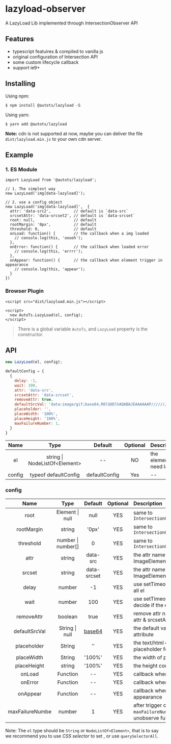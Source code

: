 # lazyload-observer

A LazyLoad Lib implemented through IntersectionObserver API

## Features

- typescript featuires & compiled to vanilla js 
- original configuration of Intersection API  
- some custom lifecycle callback  
- support ie9+

## Installing

Using npm:

```
$ npm install @autots/lazyload -S
```

Using yarn:

```
$ yarn add @autots/lazyload
```

**Note:** cdn is not supported at now, maybe you can deliver the file `dist/lazyload.min.js` to your own cdn server.

## Example

### 1. ES Module

```
import LazyLoad from '@autots/lazyload';

// 1. The simplest way
new LazyLoad('img[data-lazyload]');

// 2. use a config object
new LazyLoad('img[data-lazyload]',  {
  attr: 'data-src2',          // default is `data-src`
  srcsetAttr: 'data-srcset2', // default is `data-srcset`
  root: null,                 // default
  rootMargin: '0px',          // default
  threshold: 0,               // default
  onLoad: function() {        // the callback when a img loaded
    // console.log(this, 'ooooh');
  },
  onError: function() {       // the callback when loaded error
    // console.log(this, 'errrr');
  },
  onAppear: function() {      // the callback when element trigger in appearance
    // console.log(this, 'appear');
  }
})
```

### Browser Plugin

```
<script src="dist/lazyload.min.js"></script>

<script>
  new AutoTs.LazyLoad(el, config);
</script>
```

> There is a global variable `AutoTs`, and `LazyLoad` property is the constructor.

## API

```js
new LazyLoad(el, config);
```

```js
defaultConfig = {
  {
    delay: -1,
    wait: 100,
    attr: 'data-src',
    srcsetAttr: 'data-srcset',
    removeAttr: true,
    defaultSrcVal: 'data:image/gif;base64,R0lGODlhAQABAJEAAAAAAP///////wAAACH5BAEHAAIALAAAAAABAAEAAAICVAEAOw==',
    placeholder: '',
    placeWidth: '100%',
    placeHeight: '100%',
    maxFailureNumber: 1,
  }
}
```


| Name | Type | Default | Optional | Description |
|:-----------:|:-----------------:|:----------:|:----:|:-----------------------|
| el          | string \| NodeListOf\<Element\>| --               | NO  | the element(s) need lazy |
| config      | typeof defaultConfig           | defaultConfig    | Yes | -- |



### config

| Name | Type | Default | Optional | Description |
|:-----------:|:-----------------:|:----------:|:----:|:-----------------------|
| root        | Element \| null   | null       | YES | same to `IntersectionObserver.root` |
| rootMargin  | string            | '0px'      | YES | same to `IntersectionObserver.rootMargin` |
| threshold   | number \| number[]| 0          | YES | same to `IntersectionObserver.threshold` |
| attr        | string            | data-src   | YES | the attr name which saves ImageElement `src` value |
| srcset      | string            | data-srcset| YES | the attr name which saves ImageElement `srcset` value |
| delay       | number            | -1         | YES | use setTimeout(fn, delay) to load all el |
| wait        | number            | 100        | YES | use setTimeout(fn, wait) to decide if the el is visible |
| removeAttr  | boolean           | true       | YES | remove attr name (config with attr & srcsetAttr) |
| defaultSrcVal | String \| null  | [base64][base64] | YES | the default value of img `src` attribute |
| placeholder | String            | ''         | YES | the text/html content of placeholder for non-image el |
| placeWidth  | String            | '100%'     | YES | the width of placeholder |
| placeHeight | string            | '100%'     | YES | the height content of placeholder |
| onLoad      | Function          | --         | YES | callback when `el` loaded |
| onError     | Function          | --         | YES | callback when loaded error |
| onAppear    | Function          | --         | YES | callback when `el` trigger in appearance |
| maxFailureNumbe | number        | 1          | YES | after trigger onError `maxFailureNumber` times, will exec unobserve func |

Note: The `el` type should be `String` or `NodeListOf<Element>`, that is to say we recommend you to use *CSS selector* to set , or use `querySelectorAll`.

[base64]: data:image/gif;base64,R0lGODlhAQABAJEAAAAAAP///////wAAACH5BAEHAAIALAAAAAABAAEAAAICVAEAOw== 